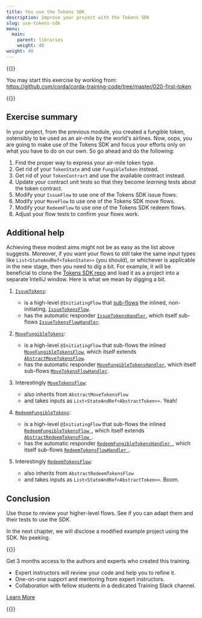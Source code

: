 ```yaml
---
title: You use the Tokens SDK
description: Improve your project with the Tokens SDK
slug: use-tokens-sdk
menu:
  main:
    parent: libraries
    weight: 40  
weight: 40
---
```



{{<ExpansionPanel title="Code">}}

You may start this exercise by working from: https://github.com/corda/corda-training-code/tree/master/020-first-token

{{</ExpansionPanel>}}

## Exercise summary

In your project, from the previous module, you created a fungible token, ostensibly to be used as an air-mile by the world's airlines. Now, oops, you are going to make use of the Tokens SDK and focus your efforts only on what you have to do on our own. So go ahead and do the following:

1. Find the proper way to express your air-mile token type.
2. Get rid of your `TokenState` and use `FungibleToken` instead.
3. Get rid of your `TokenContract` and use the available contract instead.
4. Update your contract unit tests so that they become _learning_ tests about the token contract.
5. Modify your `IssueFlow` to use one of the Tokens SDK issue flows.
6. Modify your `MoveFlow` to use one of the Tokens SDK move flows.
7. Modify your `RedeemFlow` to use one of the Tokens SDK redeem flows.
8. Adjust your flow tests to confirm your flows work.

## Additional help

Achieving these modest aims might not be as easy as the list above suggests. Moreover, if you want your flows to still take the same input types like `List<StateAndRef<TokenState>>` (you should), or whichever is applicable in the new stage, then you need to dig a bit. For example, it will be beneficial to clone the [Tokens SDK repo](https://github.com/corda/token-sdk) and load it as a project into a separate IntelliJ window. Here is what we mean by digging a bit.

1. [`IssueTokens`](https://github.com/corda/token-sdk/blob/5f189fbf54c400343729155a856b99ed91d40da8/workflows/src/main/kotlin/com/r3/corda/lib/tokens/workflows/flows/rpc/IssueTokens.kt):

    * is a high-level `@InitiatingFlow` that [sub-flows](https://github.com/corda/token-sdk/blob/5f189fbf54c400343729155a856b99ed91d40da8/workflows/src/main/kotlin/com/r3/corda/lib/tokens/workflows/flows/rpc/IssueTokens.kt#L37) the inlined, non-initiating, [`IssueTokensFlow`](https://github.com/corda/token-sdk/blob/5f189fbf54c400343729155a856b99ed91d40da8/workflows/src/main/kotlin/com/r3/corda/lib/tokens/workflows/flows/issue/IssueTokensFlow.kt).
    * has the automatic responder [`IssueTokensHandler`](https://github.com/corda/token-sdk/blob/5f189fbf54c400343729155a856b99ed91d40da8/workflows/src/main/kotlin/com/r3/corda/lib/tokens/workflows/flows/rpc/IssueTokens.kt#L45), which itself sub-flows [`IssueTokensFlowHandler`](https://github.com/corda/token-sdk/blob/5f189fbf54c400343729155a856b99ed91d40da8/workflows/src/main/kotlin/com/r3/corda/lib/tokens/workflows/flows/issue/IssueTokensFlowHandler.kt).
2. [`MoveFungibleTokens`](https://github.com/corda/token-sdk/blob/5f189fbf54c400343729155a856b99ed91d40da8/workflows/src/main/kotlin/com/r3/corda/lib/tokens/workflows/flows/rpc/MoveTokens.kt#L33):

    * is a high-level `@InitiatingFlow` that sub-flows the inlined [`MoveFungibleTokensFlow`](https://github.com/corda/token-sdk/blob/5f189fbf54c400343729155a856b99ed91d40da8/workflows/src/main/kotlin/com/r3/corda/lib/tokens/workflows/flows/move/MoveFungibleTokensFlow.kt#L25-L33), which itself extends [`AbstractMoveTokensFlow`](https://github.com/corda/token-sdk/blob/5f189fbf54c400343729155a856b99ed91d40da8/workflows/src/main/kotlin/com/r3/corda/lib/tokens/workflows/flows/move/AbstractMoveTokensFlow.kt).
    * has the automatic responder [`MoveFungibleTokensHandler`](https://github.com/corda/token-sdk/blob/5f189fbf54c400343729155a856b99ed91d40da8/workflows/src/main/kotlin/com/r3/corda/lib/tokens/workflows/flows/rpc/MoveTokens.kt#L70-L73), which itself sub-flows [`MoveTokensFlowHandler`](https://github.com/corda/token-sdk/blob/5f189fbf54c400343729155a856b99ed91d40da8/workflows/src/main/kotlin/com/r3/corda/lib/tokens/workflows/flows/move/MoveTokensFlowHandler.kt).
3. Interestingly [`MoveTokensFlow`](https://github.com/corda/token-sdk/blob/5f189fbf54c400343729155a856b99ed91d40da8/workflows/src/main/kotlin/com/r3/corda/lib/tokens/workflows/flows/move/MoveTokensFlow.kt#L22-L29):

    * also inherits from `AbstractMoveTokensFlow`
    * and takes inputs as `List<StateAndRef<AbstractToken>>`. Yeah!
4. [`RedeemFungibleTokens`](https://github.com/corda/token-sdk/blob/5f189fbf54c400343729155a856b99ed91d40da8/workflows/src/main/kotlin/com/r3/corda/lib/tokens/workflows/flows/rpc/RedeemTokens.kt#L17):

    * is a high-level `@InitiatingFlow` that sub-flows the inlined [`RedeemFungibleTokensFlow `](https://github.com/corda/token-sdk/blob/5f189fbf54c400343729155a856b99ed91d40da8/workflows/src/main/kotlin/com/r3/corda/lib/tokens/workflows/flows/redeem/RedeemFungibleTokensFlow.kt), which itself extends [`AbstractRedeemTokensFlow `](https://github.com/corda/token-sdk/blob/5f189fbf54c400343729155a856b99ed91d40da8/workflows/src/main/kotlin/com/r3/corda/lib/tokens/workflows/flows/redeem/AbstractRedeemTokensFlow.kt).
    * has the automatic responder [`RedeemFungibleTokensHandler `](https://github.com/corda/token-sdk/blob/5f189fbf54c400343729155a856b99ed91d40da8/workflows/src/main/kotlin/com/r3/corda/lib/tokens/workflows/flows/rpc/RedeemTokens.kt#L35-L38), which itself sub-flows [`RedeemTokensFlowHandler `](https://github.com/corda/token-sdk/blob/5f189fbf54c400343729155a856b99ed91d40da8/workflows/src/main/kotlin/com/r3/corda/lib/tokens/workflows/flows/redeem/RedeemTokensFlowHandler.kt).
5. Interestingly [`RedeemTokensFlow`](https://github.com/corda/token-sdk/blob/5f189fbf54c400343729155a856b99ed91d40da8/workflows/src/main/kotlin/com/r3/corda/lib/tokens/workflows/flows/redeem/RedeemTokensFlow.kt#L23-L30):

    * also inherits from `AbstractRedeemTokensFlow`
    * and takes inputs as `List<StateAndRef<AbstractToken>>`. Boom.

## Conclusion

Use those to review your higher-level flows. See if you can adapt them and their tests to use the SDK.

In the next chapter, we will disclose a modified example project using the SDK. No peeking.

{{<HighlightBox type="support">}}

Get 3 months access to the authors and experts who created this training.

* Expert instructors will review your code and help you to refine it.
* One-on-one support and mentoring from expert instructors.
* Collaboration with fellow students in a dedicated Training Slack channel.

<div class="cta-wrapper">
<a href="/in-closing/get-paid-support/" class="cta-button">Learn More</a>
</div>

{{</HighlightBox>}}
